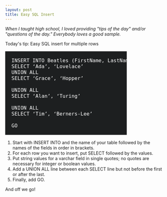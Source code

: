 ```yaml
---
layout: post
title: Easy SQL Insert
---
```


*When I taught high school, I loved providing "tips of the day" and/or "questions of the day."  Everybody loves a good sample.*

Today's tip: Easy SQL insert for multiple rows

<pre style="width:350px;background: #1D1F20;color: #fff; padding:20px;font-size:16px;">
INSERT INTO Beatles (FirstName, LastName)
SELECT ‘Ada’, ‘Lovelace’
UNION ALL
SELECT ‘Grace’, ‘Hopper’<br>
UNION ALL
SELECT ‘Alan’, ‘Turing’<br>
UNION ALL
SELECT ‘Tim’, ‘Berners-Lee’<br>
GO
</pre>

1. Start with INSERT INTO and the name of your table followed by the names of the fields in order in brackets.<br> 
2. For each row you want to insert, put SELECT followed by the values.<br> 
3. Put string values for a varchar field in single quotes; no quotes are necessary for integer or boolean values.<br>
4. Add a UNION ALL line between each SELECT line but not before the first or after the last.<br>
5. Finally, add GO.<br>

And off we go!

